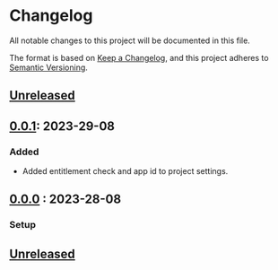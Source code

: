 # Changelog

All notable changes to this project will be documented in this file.

The format is based on [Keep a Changelog](https://keepachangelog.com),
and this project adheres to [Semantic Versioning](https://semver.org).

## [Unreleased]

## [0.0.1]: 2023-29-08

### Added

- Added entitlement check and app id to project settings.

## [0.0.0] : 2023-28-08

### Setup

## [Unreleased]
[unreleased]: https://github.com/ninjadanray/ProjectQ/branch/development#diff
[0.0.1]: https://github.com/ninjadanray/ProjectQ/pull/1
[0.0.0]: https://github.com/ninjadanray/ProjectQ